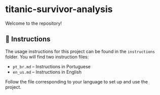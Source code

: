 # titanic-survivor-analysis

Welcome to the repository!

## 📂 Instructions

The usage instructions for this project can be found in the `instructions` folder.
You will find two instruction files:

-   `pt_br.md` – Instructions in Portuguese
-   `en_us.md` – Instructions in English

Follow the file corresponding to your language to set up and use the project.
